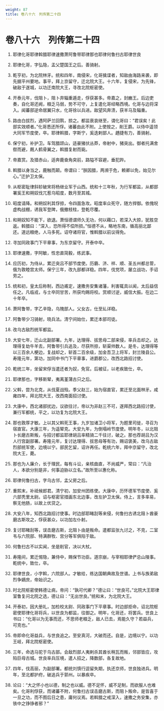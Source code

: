 ```yaml
---
weight: 87
title: 卷八十六　列传第二十四
---
```


# 卷八十六　列传第二十四

1. <span id="卷八十六　列传第二十四-1"></span>
耶律化哥耶律斡腊耶律速撒萧阿鲁带耶律那也耶律何鲁扫古耶律世良

2. <span id="卷八十六　列传第二十四-2"></span>
耶律化哥，字弘隐，孟父楚国王之后。善骑射。

3. <span id="卷八十六　列传第二十四-3"></span>
乾亨初，为北院林牙。统和四年，南侵宋，化哥擒谍者，知敌由海路来袭，即先据平州要地。事平，拜上京留守，迁北院大王。十六年，复侵宋，为先锋，破敌于遂城，以功迁南院大王，寻改北院枢密使。

4. <span id="卷八十六　列传第二十四-4"></span>
开泰元年，伐阻卜，阻卜弃辎重遁走，俘获甚多。帝嘉之，封豳王。后边吏奏，自化哥还阙，粮乏马弱，势不可守，上复遣化哥经略西境。化哥与边将深入。闻蕃部逆命居翼只水，化哥徐以兵进。敌望风奔溃，获羊马及辎重。

5. <span id="卷八十六　列传第二十四-5"></span>
路由白拔烈，遇阿萨兰回鹘，掠之。都监衰哀继至，谓化哥曰：“君误矣！此部实效顺者。”化哥悉还所俘。诸蕃由此不附。上使按之，削王爵。以侍中遥领大同军节度使，卒。耶律斡腊，字斯宁，奚迭剌部人。趫捷有力，善骑射。

6. <span id="卷八十六　列传第二十四-6"></span>
保宁初，补护卫。车驾腊颉山，适豪猪伏丛莽，帝射中，猪突出。御者托满舍辔而避，厩人鹤骨翼之，斡腊复射而毙。

7. <span id="卷八十六　列传第二十四-7"></span>
帝嘉赏。及猎赤山，适奔鹿奋角突前，路隘不容避，垂犯跸。

8. <span id="卷八十六　列传第二十四-8"></span>
斡腊以身当之，鹿触而颠。帝谓曰：“朕因腊，两濒于危，赖卿以免，始见尔心。”迁护卫太保。

9. <span id="卷八十六　列传第二十四-9"></span>
从枢密耻律斜轸破宋将杨继业军于山西。统和十三年秋，为行军都监，从都部署奚王和朔奴伐兀惹乌昭度，数月至其城。

10. <span id="卷八十六　列传第二十四-10"></span>
昭度请降。和朔奴利其俘掠，令四面急攻。昭度率众死守，随方捍御。依傀堄虚构战棚，诱我军登陴，俄撤枝柱，登乾尽覆。

11. <span id="卷八十六　列传第二十四-11"></span>
和朔奴知不能下，欲退。萧恒德谓师久无功，何以藉口，若深入大掠，犹胜空返。斡腊曰：“深入，恐所得不偿所损。”恒德不从，略地东南，循高丽北鄙还。道远粮绝，人马多死。诏夺诸将官，惟斡腊以前议得免。

12. <span id="卷八十六　列传第二十四-12"></span>
寻加同政事门下平章事，为东京留守。开泰中卒。

13. <span id="卷八十六　列传第二十四-13"></span>
耶律速撒，字阿敏，性忠直简毅，练武事。

14. <span id="卷八十六　列传第二十四-14"></span>
应历初，为侍从，累迁突吕不部节度使。历霸、济、祥、顺、圣五州都总管，俄为敦睦宫太师。保宁三年，改九部都详稳。四年，伐党项，屡立战功，手诏劳之。

15. <span id="卷八十六　列传第二十四-15"></span>
统和初，皇太后称制，西边甫定，速撒务安集诸藩，利害辄具以闻，太后益信任之。凡临戎，与士卒同甘苦，所获均赐将校。赏顺讨逆，威信大振。在边二十年卒。

16. <span id="卷八十六　列传第二十四-16"></span>
萧阿鲁带，字乙辛隐，乌隗部人。父女古，仕至乣详稳。

17. <span id="卷八十六　列传第二十四-17"></span>
阿鲁带少习骑射，晓兵法。清宁间始仕，累迁本部司徒。

18. <span id="卷八十六　列传第二十四-18"></span>
改乌古敌烈统军都监。

19. <span id="卷八十六　列传第二十四-19"></span>
大安七年，迁山北副部署。九年，达理得、拔思母二部来侵，率兵击却之。达理得复劫牛羊去，阿鲁带引兵追及，尽获所掠，斩渠帅数人。是冬，达理得等以三百余人梗边，复战却之，斩首二百余级，加金吾卫上将军，封兰陵县公。寿隆元年，第功，加同中书门下平章事，进爵郡公，改西北路招讨使。

20. <span id="卷八十六　列传第二十四-20"></span>
乾统三年，坐留宋俘当遣还者为奴，免官。后被征，以老疾致仕，卒。

21. <span id="卷八十六　列传第二十四-21"></span>
耶律那也，字移斯辇，夷离堇蒲古只之后。

22. <span id="卷八十六　列传第二十四-22"></span>
父斡，尝为北克，从伐夏战殁。季父赵三，始为宿直官，累迁至北面林牙。咸雍四年，拜北院大王，改西南面招讨使。

23. <span id="卷八十六　列传第二十四-23"></span>
大康中，西北诸部扰边，议欲往讨，帝以为非赵三不可，遂拜西北路招讨使，兼行军都统，平之，以功复为北院大王。

24. <span id="卷八十六　列传第二十四-24"></span>
那也敦厚才敏。上以其父斡死王事，九岁加诸卫小将军，为题里司徙，寻召为宿直官。大康三年，为遥辇克。大安九年，为倒塌岭节度使。明年冬，以北阻卜长磨古斯叛，与招讨都监耶律胡吕率精骑二千往讨，破之。那也荐胡吕为汉人行宫副部署。寿隆元年，复讨达理得、拔思母等有功，赐诏褒美，改乌古敌烈部统军使，边境以宁。部民乞留，诏许再任。乾统六年，拜中京留守，改北院大王，薨。

25. <span id="卷八十六　列传第二十四-25"></span>
那也为人廉介，长于理民，每有斗讼，亲核曲直，不尚威严，常曰：“凡治人，本欲分别是非，何事迫胁以立名。”故所至以惠化称。

26. <span id="卷八十六　列传第二十四-26"></span>
耶律何鲁扫古，字乌古邻，孟父房之后。

27. <span id="卷八十六　列传第二十四-27"></span>
重熙末，补祗候郎君。清宁初，加安州团练使。大康中，历怀德军节度使、奚六部秃里太尉。诏与枢密官措画东北边事，改左护卫太保。侍上，言多率易，察无他肠，以故上优贷之。

28. <span id="卷八十六　列传第二十四-28"></span>
大安八年，知西北路招讨使事。时边部耶睹刮等来侵，何鲁扫古诱北阻卜酋豪磨古斯攻之，俘获甚众，以功加左仆射。

29. <span id="卷八十六　列传第二十四-29"></span>
复讨耶睹刮等，误击磨古斯，北阻卜由是叛命。遣都监张九讨之，不克，二室韦与六院部、特满群牧、宫分等军俱陷于敌。

30. <span id="卷八十六　列传第二十四-30"></span>
何鲁扫古不以实闻，坐是削官，决以大杖。

31. <span id="卷八十六　列传第二十四-31"></span>
寿隆间，累迁惕隐，兼侍中，赐保节功臣。道宗崩，与宰相耶律俨总山陵事。乾统中，致仕，卒。

32. <span id="卷八十六　列传第二十四-32"></span>
耶律世良，小字斡，六院部人。才敏给，练达国朝典故及世谱。上书与族弟敌烈争嫡庶，帝始识之。

33. <span id="卷八十六　列传第二十四-33"></span>
时北院枢密使韩德让病，帝问：“孰可代卿？”德让曰：“世良可。”北院大王耶律室鲁复问北院之选，德让曰：“无出世良。”统和末，为北院大王。

34. <span id="卷八十六　列传第二十四-34"></span>
开泰初，因大册礼，加检校太尉、同政事门下平章事。时边部拒命，诏北院枢密使耶律化哥将兵，以世良为都监，往御之。明年，化哥还，将罢兵。世良上书曰：“化哥以为无事而还，不思师老粮乏，敌人已去，焉能久守？若益兵，可克也。”

35. <span id="卷八十六　列传第二十四-35"></span>
帝即命化哥益兵，与世良追之。至安真河，大破而还。自是，边境以宁。以功王岐，拜北院枢密使。

36. <span id="卷八十六　列传第二十四-36"></span>
三年，命选马驼于乌古部。会敌烈部人夷剌杀其酋长稍瓦而叛，邻部皆应，攻陷巨母古城。世良率兵压境，遣人招之，降数部，各复故地。

37. <span id="卷八十六　列传第二十四-37"></span>
四年，伐高丽，为副部署。都统刘慎行逗留失期，执还京师，世良独进兵。明年，至北都护府，破追兵于郭州。以暴疾卒。

38. <span id="卷八十六　列传第二十四-38"></span>
论曰：“大之怀小也以德，制之也以威。德不足怀，威不足制，而欲服人也难矣。化哥利俘获，而诸蕃不附，何鲁扫古误击磨古斯，而阻卜叛命，是皆喜于一旦之功，而不图后日之患，庸何议焉。若斡腊之戒深入，速撒之务安集，亦铁中之铮铮者邪？”
